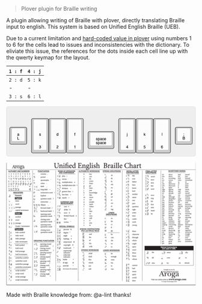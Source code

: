 > Plover plugin for Braille writing

A plugin allowing writing of Braille with plover, directly translating Braille input to english.
This system is based on Unified English Braille (UEB).

Due to a current limitation and [hard-coded value in plover](https://github.com/openstenoproject/plover/blob/6c5167f48476a499f2a0dbb973f6b77123bde429/plover/steno.py#L21) using numbers 1 to 6 for the cells lead to issues and inconsistencies with the dictionary.
To eliviate this issue, the references for the dots inside each cell line up with the qwerty keymap for the layout.

| `1 : f` | `4 : j` |
| - | - |
| `2 : d` | `5 : k` | 
| - | - |
| `3 : s` | `6 : l` | 

![Layout Diagram](img/layout.png)

![Braille Chart](img/braille-chart.png)

Made with Braille knowledge from: @a-lint thanks!


